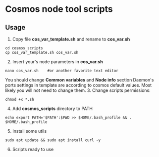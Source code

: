 # Cosmos node tool scripts

## Usage
1. Copy file **cos_var_template.sh** and rename to **cos_var.sh**
```
cd cosmos_scripts
cp cos_var_template.sh cos_var.sh
```
2. Insert your's node parameters in **cos_var.sh**
```
nano cos_var.sh    #or another favorite text editor 
```
You should change **Common variables** and **Node info** section
Daemon's ports settings in template are according to cosmos default values. Most likely you will not need to change them.
3. Change scripts permissions: 
 ```
chmod +x *.sh 
 ```
4. Add **cosmos_scripts** directory to PATH
```
echo export PATH='$PATH':$PWD >> $HOME/.bash_profile && . $HOME/.bash_profile
```
5. Install some utils
```
sudo apt update && sudo apt install curl -y
```
6. Scripts ready to use
